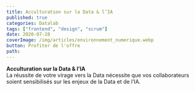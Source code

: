 ```yaml
---
title: Acculturation sur la Data & l’IA
published: true
categories: Datalab
tags: ["frontend", "design", "scrum"]
date: 2020-07-28
coverImage: /img/articles/environnement_numerique.webp
button: Profiter de l'offre
path:
---
```


**Acculturation sur la Data & l’IA**  
La réussite de votre virage vers la Data nécessite que vos collaborateurs soient sensibilisés sur les enjeux de la Data et de l’IA.
